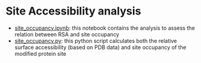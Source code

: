 # Site Accessibility analysis
- [site_occupancy.ipynb](https://github.com/rodvrees/Master_Thesis/blob/main/Site_accessibility/site_occupancy.ipynb): this notebook contains the analysis to assess the relation between RSA and site occupancy
- [site_occupancy.py](https://github.com/rodvrees/Master_Thesis/blob/main/Site_accessibility/site_occupancy.py): this python script calculates both the relative surface accessibility (based on PDB data) and site occupancy of the modified protein site
